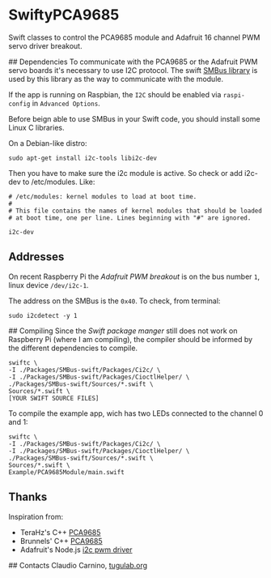 # SwiftyPCA9685
Swift classes to control the PCA9685 module and Adafruit 16 channel PWM servo driver breakout.


## Dependencies
To communicate with the PCA9685 or the Adafruit PWM servo boards it's necessary to use I2C protocol. The swift [SMBus library](https://github.com/ccarnino/SMBus-swift) is used by this library as the way to communicate with the module. 

If the app is running on Raspbian, the `I2C` should be enabled via `raspi-config` in `Advanced Options`.

Before beign able to use SMBus in your Swift code, you should install some Linux C libraries.

On a Debian-like distro:

	sudo apt-get install i2c-tools libi2c-dev

Then you have to make sure the i2c module is active. So check or add i2c-dev to /etc/modules. Like:

	# /etc/modules: kernel modules to load at boot time.
	#
	# This file contains the names of kernel modules that should be loaded
	# at boot time, one per line. Lines beginning with "#" are ignored.
	
	i2c-dev


## Addresses
On recent Raspberry Pi the *Adafruit PWM breakout* is on the bus number `1`, linux device `/dev/i2c-1`.

The address on the SMBus is the `0x40`. To check, from terminal:

	sudo i2cdetect -y 1


## Compiling
Since the *Swift package manger* still does not work on Raspberry Pi (where I am compiling), the compiler should be informed by the different dependencies to compile.

	swiftc \
	-I ./Packages/SMBus-swift/Packages/Ci2c/ \
	-I ./Packages/SMBus-swift/Packages/CioctlHelper/ \
	./Packages/SMBus-swift/Sources/*.swift \
	Sources/*.swift \
	[YOUR SWIFT SOURCE FILES]

To compile the example app, wich has two LEDs connected to the channel 0 and 1:

	swiftc \
	-I ./Packages/SMBus-swift/Packages/Ci2c/ \
	-I ./Packages/SMBus-swift/Packages/CioctlHelper/ \
	./Packages/SMBus-swift/Sources/*.swift \
	Sources/*.swift \
	Example/PCA9685Module/main.swift


## Thanks
Inspiration from:

- TeraHz's C++ [PCA9685](https://github.com/TeraHz/PCA9685)
- Brunnels' C++ [PCA9685](https://github.com/brunnels/PCA9685)
- Adafruit's Node.js [i2c pwm driver](https://github.com/kaosat-dev/adafruit-i2c-pwm-driver)


## Contacts
Claudio Carnino, [tugulab.org](http://tugulab.org)
